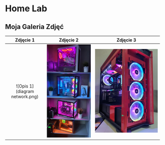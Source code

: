 # Home Lab
## Moja Galeria Zdjęć

| Zdjęcie 1 | Zdjęcie 2 | Zdjęcie 3 |
|:---------:|:---------:|:---------:|
| ![Opis 1](diagram network.png) | ![Opis 2](20220527_201621.jpg) | ![Opis 3](20211122_132733.jpg) |
